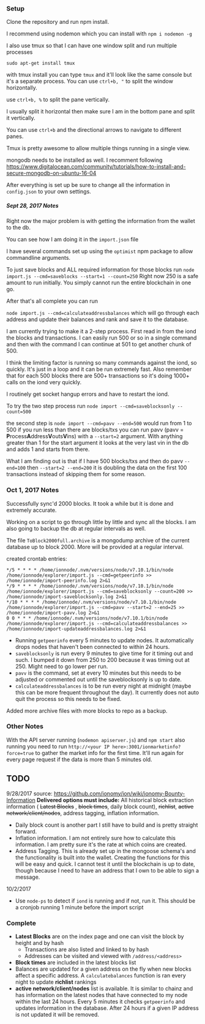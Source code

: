 ### Setup
Clone the repository and run npm install.

I recommend using nodemon which you can install with `npm i nodemon -g`

I also use tmux so that I can have one window split and run multiple processes

`sudo apt-get install tmux`

with tmux install you can type `tmux` and it'll look like the same console but it's a separate process. You can use `ctrl+b, "` to split the window horizontally.

use `ctrl+b, %` to split the pane vertically.

I usually split it horizontal then make sure I am in the bottom pane and split it vertically.

You can use `ctrl+b` and the directional arrows to navigate to different panes.

Tmux is pretty awesome to allow multiple things running in a single view.

mongodb needs to be installed as well. I recomment following https://www.digitalocean.com/community/tutorials/how-to-install-and-secure-mongodb-on-ubuntu-16-04

After everything is set up be sure to change all the information in `config.json` to your own settings.

##### Sept 28, 2017 Notes

 Right now the major problem is with getting the information from the wallet to the db.

 You can see how I am doing it in the `import.json` file

 I have several commands set up using the `optimist` npm package to allow commandline arguments.

 To just save blocks and ALL required information for those blocks run
 `node import.js --cmd=saveblocks --start=1 --count=250` Right now 250 is a safe amount to run initially. You simply cannot run the entire blockchain in one go.

 After that's all complete you can run

 `node import.js --cmd=calculateaddressbalances` which will go through each address and update their balances and rank and save it to the database.

 I am currently trying to make it a 2-step process. First read in from the iond the blocks and transactions. I can easily run 500 or so in a single command and then with the command I can continue at 501 to get another chunk of 500.

 I think the limiting factor is running so many commands against the iond, so quickly. It's just in a loop and it can be run extremely fast. Also remember that for each 500 blocks there are 500+ transactions so it's doing 1000+ calls on the iond very quickly.

 I routinely get socket hangup errors and have to restart the iond.

 To try the two step process run `node import --cmd=saveblocksonly --count=500`

 the second step is `node import --cmd=pavv --end=500` would run from 1 to 500 if you run less than there are blocks/txs you can run pavv (pavv = **P**rocess**A**ddress**V**outs**V**ins) with a `--start=2` argument. With anything greater than 1 for the start argument it looks at the very last vin in the db and adds 1 and starts from there.

 What I am finding out is that if I have 500 blocks/txs and then do pavv `--end=100` then `--start=2 --end=200` it is doubling the data on the first 100 transactions instead of skipping them for some reason.

### Oct 1, 2017 Notes

Successfully sync'd 2000 blocks. It took a while but it is done and extremely accurate.

Working on a script to go through little by little and sync all the blocks. I am also going to backup the db at regular intervals as well.

The file `ToBlock2000full.archive` is a mongodump archive of the current database up to block 2000. More will be provided at a regular interval.

created crontab entries:

```
*/5 * * * * /home/ionnode/.nvm/versions/node/v7.10.1/bin/node /home/ionnode/explorer/import.js --cmd=getpeerinfo >> /home/ionnode/import-peerinfo.log 2>&1
*/9 * * * * /home/ionnode/.nvm/versions/node/v7.10.1/bin/node /home/ionnode/explorer/import.js --cmd=saveblocksonly --count=200 >> /home/ionnode/import-saveblocksonly.log 2>&1
*/10 * * * * /home/ionnode/.nvm/versions/node/v7.10.1/bin/node /home/ionnode/explorer/import.js --cmd=pavv --start=2 --end=25 >> /home/ionnode/import-pavv.log 2>&1
0 0 * * * /home/ionnode/.nvm/versions/node/v7.10.1/bin/node /home/ionnode/explorer/import.js --cmd=calculateaddressbalances >> /home/ionnode/import-updateaddressbalances.log 2>&1
```

- Running `getpeerinfo` every 5 minutes to update nodes. It automatically drops nodes that haven't been connected to within 24 hours.
- `saveblocksonly` is run every 9 minutes to give time for it timing out and such. I bumped it down from 250 to 200 because it was timing out at 250. Might need to go lower per run.
- `pavv` is the command, set at every 10 minutes but this needs to be adjusted or commented out  until the saveblocksonly is up to date.
- `calculateaddressbalances` is to be run every night at midnight (maybe this can be more frequent throughout the day). It currently does not auto quit the process so this needs to be fixed.

Added more archive files with more blocks to repo as a backup.

### Other Notes

With the API server running (`nodemon apiserver.js`) and `npm start` also running you need to run `http://<your IP here>:3001/ionmarketinfo?force=true` to gather the market info for the first time. It'll run again for every page request if the data is more than 5 minutes old.

## TODO

9/28/2017 source: https://github.com/ionomy/ion/wiki/ionomy-Bounty-Information
**Delivered options must include:** All historical block extraction information ( ~~Latest Blocks~~ , ~~block times~~, daily block count), ~~richlist~~, ~~active network/client/nodes~~, address tagging, inflation information.

- Daily block count is another part I still have to build and is pretty straight forward.
- Inflation information. I am not entirely sure how to calculate this information. I am pretty sure it's the rate at which coins are created.
- Address Tagging. This is already set up in the mongoose schema's and the functionality is built into the wallet. Creating the functions for this will be easy and quick. I cannot test it until the blockchain is up to date, though because I need to have an address that I own to be able to sign a message.

10/2/2017
- Use `node-ps` to detect if `iond` is running and if not, run it. This should be a cronjob running 1 minute before the import script

### Complete

- **Latest Blocks** are on the index page and one can visit the block by height and by hash
  - Transactions are also listed and linked to by hash
  - Addresses can be visited and viewed with `/address/<address>`
- **Block times** are included in the latest blocks list
- Balances are updated for a given address on the fly when new blocks affect a specific address. A `calculatebalances` function is ran every night to update **richlist** rankings
- **active network/client/nodes** list is available. It is similar to chainz and has information on the latest nodes that have connected to my node within the last 24 hours. Every 5 minutes it checks `getpeerinfo` and updates information in the database. After 24 hours if a given IP address is not updated it will be removed.


